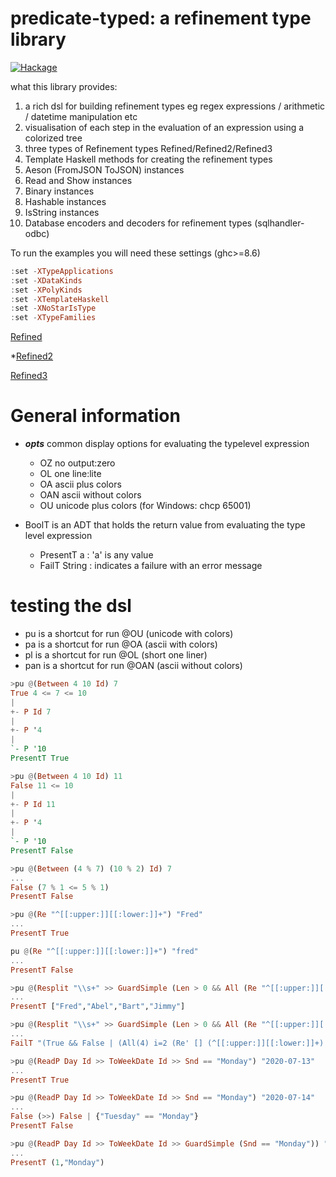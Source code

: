 # predicate-typed: a refinement type library

[![Hackage](https://img.shields.io/hackage/v/predicate-typed.svg?colorB=5d0ef0&style=flat)](https://hackage.haskell.org/package/predicate-typed)

what this library provides:
1. a rich dsl for building refinement types eg regex expressions / arithmetic / datetime manipulation etc
1. visualisation of each step in the evaluation of an expression using a colorized tree
1. three types of Refinement types Refined/Refined2/Refined3
1. Template Haskell methods for creating the refinement types
1. Aeson (FromJSON ToJSON) instances
1. Read and Show instances
1. Binary instances
1. Hashable instances
1. IsString instances
1. Database encoders and decoders for refinement types (sqlhandler-odbc)

To run the examples you will need these settings (ghc>=8.6)
```haskell
:set -XTypeApplications
:set -XDataKinds
:set -XPolyKinds
:set -XTemplateHaskell
:set -XNoStarIsType
:set -XTypeFamilies
```

[Refined](Refined.md)

*[Refined2](Refined2.md)

[Refined3](Refined3.md)

# General information

* **_opts_** common display options for evaluating the typelevel expression
  * OZ no output:zero
  * OL one line:lite
  * OA ascii plus colors
  * OAN ascii without colors
  * OU unicode plus colors (for Windows: chcp 65001)

* BoolT is an ADT that holds the return value from evaluating the type level expression
   * PresentT a : 'a' is any value
   * FailT String : indicates a failure with an error message

# testing the dsl

 * pu  is a shortcut for run @OU  (unicode with colors)
 * pa  is a shortcut for run @OA  (ascii with colors)
 * pl  is a shortcut for run @OL  (short one liner)
 * pan is a shortcut for run @OAN (ascii without colors)

```haskell
>pu @(Between 4 10 Id) 7
True 4 <= 7 <= 10
|
+- P Id 7
|
+- P '4
|
`- P '10
PresentT True
```

```haskell
>pu @(Between 4 10 Id) 11
False 11 <= 10
|
+- P Id 11
|
+- P '4
|
`- P '10
PresentT False
```

```haskell
>pu @(Between (4 % 7) (10 % 2) Id) 7
...
False (7 % 1 <= 5 % 1)
PresentT False
```

```haskell
>pu @(Re "^[[:upper:]][[:lower:]]+") "Fred"
...
PresentT True
```

```haskell
pu @(Re "^[[:upper:]][[:lower:]]+") "fred"
...
PresentT False
```

```haskell
>pu @(Resplit "\\s+" >> GuardSimple (Len > 0 && All (Re "^[[:upper:]][[:lower:]]+"))) "Fred Abel Bart Jimmy"
...
PresentT ["Fred","Abel","Bart","Jimmy"]
```

```haskell
>pu @(Resplit "\\s+" >> GuardSimple (Len > 0 && All (Re "^[[:upper:]][[:lower:]]+"))) "Fred Abel bart Jimmy"
...
FailT "(True && False | (All(4) i=2 (Re' [] (^[[:upper:]][[:lower:]]+) | bart)))"
```

```haskell
>pu @(ReadP Day Id >> ToWeekDate Id >> Snd == "Monday") "2020-07-13"
...
PresentT True
```

```haskell
>pu @(ReadP Day Id >> ToWeekDate Id >> Snd == "Monday") "2020-07-14"
...
False (>>) False | {"Tuesday" == "Monday"}
PresentT False
```

```haskell
>pu @(ReadP Day Id >> ToWeekDate Id >> GuardSimple (Snd == "Monday")) "2020-07-13"
...
PresentT (1,"Monday")
```


